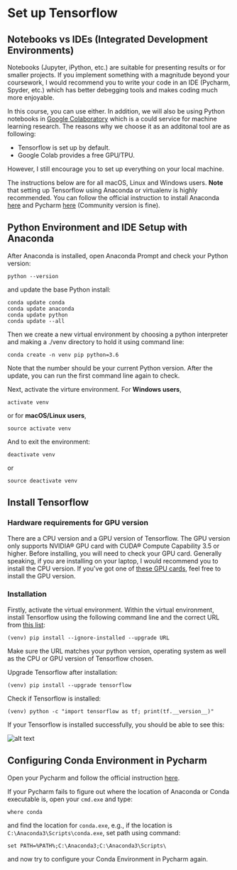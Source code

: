 # Set up Tensorflow

## Notebooks vs IDEs (Integrated Development Environments)
Notebooks (Jupyter, iPython, etc.) are suitable for presenting results or for smaller projects. 
If you implement something with a magnitude beyond your coursework, I would recommend you to write your code in an IDE (Pycharm, Spyder, etc.) which has better debegging tools and makes coding much more enjoyable.

In this course, you can use either. In addition, we will also be using Python notebooks in [Google Colaboratory](https://colab.research.google.com) which is a could service for machine learning research. The reasons why we choose it as an additonal tool are as following:

- Tensorflow is set up by default.
- Google Colab provides a free GPU/TPU. 

However, I still encourage you to set up everything on your local machine.

The instructions below are for all macOS, Linux and Windows users. **Note** that setting up Tensorflow using Anaconda or virtualenv is highly recommended. You can follow the official instruction to install Anaconda [here](https://conda.io/docs/user-guide/install/index.html) and Pycharm [here](https://www.jetbrains.com/pycharm/download/#section=windows) (Community version is fine).


## Python Environment and IDE Setup with Anaconda
After Anaconda is installed, open Anaconda Prompt and check your Python version:
```
python --version
```
and update the base Python install:
```
conda update conda
conda update anaconda
conda update python
conda update --all
```

Then we create a new virtual environment by choosing a python interpreter and making a ./venv directory to hold it using command line:
```
conda create -n venv pip python=3.6 
```
Note that the number should be your current Python version. After the update, you can run the first command line again to check.

Next, activate the virture environment. 
For **Windows users**,
```
activate venv 
```
or for **macOS/Linux users**,
```
source activate venv
```
And to exit the environment:
```
deactivate venv
```
or 
```
source deactivate venv
```

## Install Tensorflow

### Hardware requirements for GPU version
There are a CPU version and a GPU version of Tensorflow. The GPU version only supports NVIDIA® GPU card with CUDA® Compute Capability 3.5 or higher.  Before installing, you will need to check your GPU card. Generally speaking, if you are installing on your laptop, I would recommend you to install the CPU version. If you've got one of [these GPU cards](https://developer.nvidia.com/cuda-gpus), feel free to install the GPU version.

### Installation
Firstly, activate the virtual environment. Within the virtual environment, install Tensorflow using the following command line and the correct URL from [this list](https://www.tensorflow.org/install/pip#package-location):
```
(venv) pip install --ignore-installed --upgrade URL
```
Make sure the URL matches your python version, operating system as well as the CPU or GPU version of Tensorflow chosen. 

Upgrade Tensorflow after installation:
```
(venv) pip install --upgrade tensorflow
```
Check if Tensorflow is installed:
```
(venv) python -c "import tensorflow as tf; print(tf.__version__)"
```
If your Tensorflow is installed successfully, you should be able to see this:

![alt text](https://gitlab.com/milanv/AI-and-Deep-Learning/raw/master/Seminars/version.PNG)

## Configuring Conda Environment in Pycharm
Open your Pycharm and follow the official instruction [here](https://www.jetbrains.com/help/pycharm/conda-support-creating-conda-virtual-environment.html).

If your Pycharm fails to figure out where the location of Anaconda or Conda executable is,  open your `cmd.exe` and type:
```
where conda
```
and find the location for `conda.exe`, e.g., if the location is `C:\Anaconda3\Scripts\conda.exe`, set path using command:
```
set PATH=%PATH%;C:\Anaconda3;C:\Anaconda3\Scripts\
```
and now try to configure your Conda Environment in Pycharm again. 

